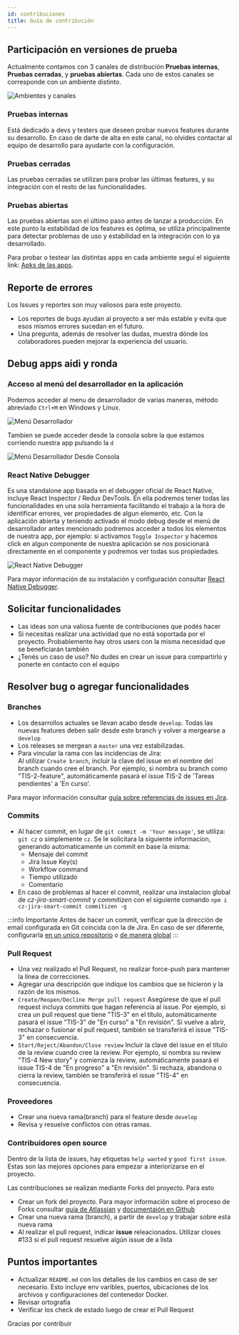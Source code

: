 ```yaml
---
id: contribuciones
title: Guía de contribución
---
```


## Participación en versiones de prueba

Actualmente contamos con 3 canales de distribución **Pruebas internas**, **Pruebas cerradas**, y **pruebas abiertas**. Cada uno de estos canales se corresponde con un ambiente distinto.

![Ambientes y canales](../images/servers-y-canales.png)

### Pruebas internas
Está dedicado a devs y testers que deseen probar nuevos features durante su desarrollo. En caso de darte de alta en este canal, no olvides contactar al equipo de desarrollo para ayudarte con la configuración.

### Pruebas cerradas
Las pruebas cerradas se utilizan para probar las últimas features, y su integración con el resto de las funcionalidades.
 
### Pruebas abiertas
Las pruebas abiertas son el último paso antes de lanzar a producción. En este punto la estabilidad de los features es óptima, se utiliza principalmente para detectar problemas de uso y estabilidad en la integración con lo ya desarrollado.

Para probar o testear las distintas apps en cada ambiente seguí el siguiente link:
[Apks de las apps](https://drive.google.com/drive/folders/16U0-fy8XUA6LafRIOboGspGgPny0YWfR?usp=sharing).

## Reporte de errores

Los Issues y reportes son muy valiosos para este proyecto.

* Los reportes de bugs ayudan al proyecto a ser más estable y evita que esos mismos errores sucedan en el futuro.
* Una pregunta, además de resolver las dudas, muestra dónde los colaboradores pueden mejorar la experiencia del usuario.

## Debug apps aidi y ronda

### Acceso al menú del desarrollador en la aplicación
Podemos acceder al menu de desarrollador de varias maneras, método abreviado `Ctrl+M` en Windows y Linux.

![Menú Desarrollador](../images/dev-tools.png)

Tambien se puede acceder desde la consola sobre la que estamos corriendo nuestra app pulsando la `d`

![Menú Desarrollador Desde Consola](../images/dev-tools-desde-consola.png)

### React Native Debugger
Es una standalone app basada en el debugger oficial de React Native, incluye React Inspector / Redux DevTools. En ella podremos tener todas las funcionalidades en una sola herramienta facilitando el trabajo a la hora de identificar errores, ver propiedades de algun elemento, etc. 
Con la aplicación abierta y teniendo activado el modo debug desde el menú de desarrollador antes mencionado podremos acceder a todos los elementos de nuestra app, por ejemplo: si activamos `Toggle Inspector` y hacemos click en algun componente de nuestra aplicación se nos posicionará directamente en el componente y podremos ver todas sus propiedades.

![React Native Debugger](../images/Debugger.png)

Para mayor información de su instalación y configuración consultar [React Native Debugger](https://github.com/jhen0409/react-native-debugger).

## Solicitar funcionalidades

* Las ideas son una valiosa fuente de contribuciones que podés hacer
* Si necesitas realizar una actividad que no está soportada por el proyecto. Probablemente hay otros users con la misma necesidad que se beneficiarán también
* ¿Tenés un caso de uso? No dudes en crear un issue para compartirlo y ponerte en contacto con el equipo

## Resolver bug o agregar funcionalidades

### Branches
* Los desarrollos actuales se llevan acabo desde `develop`. Todas las nuevas features deben salir desde este branch y volver a mergearse a `develop`
* Los releases se mergean a `master` una vez estabilizadas.
* Para vincular la rama con las incidencias de Jira:  
Al utilizar `Create branch`, incluir la clave del issue en el nombre del branch cuando cree el branch.
Por ejemplo, si nombra su branch como "TIS-2-feature", automáticamente pasará el issue TIS-2 de 'Tareas pendientes' a 'En curso'.

Para mayor información consultar [guía sobre referencias de issues en Jira](https://support.atlassian.com/jira-software-cloud/docs/reference-issues-in-your-development-work).

### Commits
* Al hacer commit, en lugar de `git commit -m 'Your message'`, se utiliza: `git cz` o simplemente `cz`. Se le solicitara la siguiente informacion, generando automaticamente un commit en base la misma:
    - Mensaje del commit
    - Jira Issue Key(s)
    - Workflow command
    - Tiempo utilizado
    - Comentario
* En caso de problemas al hacer el commit, realizar una instalacion global de *cz-jira-smart-commit* y *commitizen* con el siguiente comando `npm i cz-jira-smart-commit commitizen -g`

:::info Importante
Antes de hacer un commit, verificar que la dirección de email configurada en Git coincida con la de Jira.
En caso de ser diferente, configurarla [en un unico repositorio](https://docs.github.com/es/github/setting-up-and-managing-your-github-user-account/setting-your-commit-email-address#setting-your-email-address-for-a-single-repository) o [de manera global](https://docs.github.com/es/github/setting-up-and-managing-your-github-user-account/setting-your-commit-email-address#setting-your-commit-email-address-in-git)
:::

### Pull Request
* Una vez realizado el Pull Request, no realizar force-push para mantener la línea de correcciones.
* Agregar una descripción que indique los cambios que se hicieron y la razón de los mismos.
* `Create/Reopen/Decline Merge pull request` Asegúrese de que el pull request incluya commits que hagan referencia al issue.
Por ejemplo, si crea un pull request que tiene "TIS-3" en el título, automáticamente pasará el issue "TIS-3" de "En curso" a "En revisión". Si vuelve a abrir, rechazar o fusionar el pull request, también se transferirá el issue "TIS-3" en consecuencia.
* `Start/Reject/Abandon/Close review` Incluir la clave del issue en el título de la review cuando cree la review.
Por ejemplo, si nombra su review "TIS-4 New story" y comienza la review, automáticamente pasará el issue TIS-4 de "En progreso" a "En revisión". Si rechaza, abandona o cierra la review, también se transferirá el issue "TIS-4" en consecuencia.

### Proveedores 
* Crear una nueva rama(branch) para el feature desde `develop`
* Revisa y resuelve conflictos con otras ramas.

### Contribuidores open source
Dentro de la lista de issues, hay etiquetas `help wanted` y `good first issue`. Estas son las mejores opciones para empezar a interiorizarse en el proyecto.

Las contribuciones se realizan mediante Forks del proyecto. Para esto

* Crear un fork del proyecto. Para mayor información sobre el proceso de Forks consultar [guía de Atlassian](https://www.atlassian.com/git/tutorials/comparing-workflows/forking-workflow) y [documentaión en Github](https://docs.github.com/es/github/getting-started-with-github/fork-a-repo)
* Crear una nueva rama (branch), a partir de `develop` y trabajar sobre esta nueva rama
* Al realizar el pull request, indicar **issue** releacionados. Utilizar closes #133 si el pull request resuelve algún issue de a lista

## Puntos importantes

* Actualizar `README.md` con los detalles de los cambios en caso de ser necesario. Esto incluye env varibles, puertos, ubicaciones de los archivos y configuraciones del contenedor Docker.
* Revisar ortografía
* Verificar los check de estado luego de crear el Pull Request


Gracias por contribuir